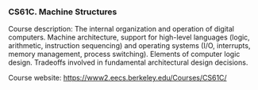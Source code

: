 ### CS61C. Machine Structures
Course description: 
The internal organization and operation of digital computers. 
Machine architecture, support for high-level languages (logic, arithmetic, instruction sequencing) and operating systems 
(I/O, interrupts, memory management, process switching). Elements of computer logic design. Tradeoffs involved in fundamental architectural design decisions.

Course website: https://www2.eecs.berkeley.edu/Courses/CS61C/
